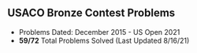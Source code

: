 ## USACO Bronze Contest Problems

- Problems Dated: December 2015 - US Open 2021 
- **59/72** Total Problems Solved (Last Updated 8/16/21)
